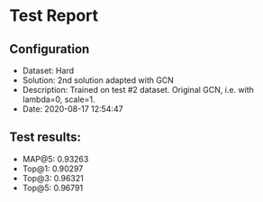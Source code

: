 # Test Report

## Configuration

 - Dataset: Hard
 - Solution: 2nd solution adapted with GCN
 - Description: Trained on test #2 dataset. Original GCN, i.e. with lambda=0, scale=1.
 - Date: 2020-08-17 12:54:47

## Test results: 

 - MAP@5:    0.93263
 - Top@1:    0.90297
 - Top@3:    0.96321
 - Top@5:    0.96791

